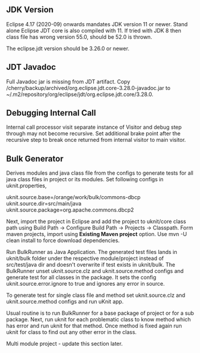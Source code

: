 ## JDK Version

Eclipse 4.17 (2020-09) onwards mandates JDK version 11 or newer. Stand alone Eclipse JDT core is also compiled with 11. If tried with JDK 8 then class file has wrong version 55.0, should be 52.0 is thrown.

The eclipse.jdt version should be 3.26.0 or newer.

## JDT Javadoc

Full Javadoc jar is missing from JDT artifact. Copy /cherry/backup/archived/org.eclipse.jdt.core-3.28.0-javadoc.jar to ~/.m2/repository/org/eclipse/jdt/org.eclipse.jdt.core/3.28.0.

## Debugging Internal Call

Internal call processor visit separate instance of Visitor and debug step through may not become recursive. Set additional brake point after the recursive step to break once returned from internal visitor to main visitor.

## Bulk Generator

Derives modules and java class file from the configs to generate tests for all java class files in project or its modules. Set following configs in uknit.properties,

uknit.source.base=/orange/work/bulk/commons-dbcp
uknit.source.dir=src/main/java
uknit.source.package=org.apache.commons.dbcp2

Next, import the project in Eclipse and add the project to uknit/core class path using Build Path -> Configure Build Path -> Projects -> Classpath. Form maven projects, import using **Existing Maven project** option. Use mvn -U clean install to force download dependencies.

Run BulkRunner as Java Application. The generated test files lands in uknit/bulk folder under the respective module/project instead of src/test/java dir and doesn't overwrite if test exists in uknit/bulk. The BulkRunner unset uknit.source.clz and uknit.source.method configs and generate test for all classes in the package. It sets the config uknit.source.error.ignore to true and ignores any error in source.

To generate test for single class file and method set uknit.source.clz and uknit.source.method configs and run uKnit app.

Usual routine is to run BulkRunner for a base package of project or for a sub package. Next, run uknit for each problematic class to know method which has error and run uknit for that method. Once method is fixed again run uknit for class to find out any other error in the class.

Multi module project - update this section later.

